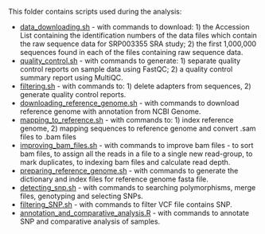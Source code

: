 This folder contains scripts used during the analysis:

* [data_downloading.sh](data_downloading.sh) - with commands to download: 1) the Accession List containing the identification numbers of the data files which contain the raw sequence data for SRP003355 SRA study; 2) the first 1,000,000 sequences found in each of the files containing raw sequence data.
* [quality_control.sh](quality_control.sh) - with commands to generate: 1) separate quality control reports on sample data using FastQC; 2) a quality control summary report using MultiQC.
* [filtering.sh](filtering.sh) - with commands to: 1) delete adapters from sequences, 2) generate quality control reports.
* [downloading_reference_genome.sh](downloading_reference_genome.sh) - with commands to download reference genome with annotation from NCBI Genome.
* [mapping_to_reference.sh](mapping_to_reference.sh) - with commands to: 1) index reference genome, 2) mapping sequences to reference genome and convert .sam files to .bam files
* [improving_bam_files.sh](improving_bam_files.sh) - with commands to improve bam files - to sort bam files, to assign all the reads in a file to a single new read-group, to mark duplicates, to indexing bam files and calculate read depth.
* [preparing_reference_genome.sh](preparing_reference_genome.sh) - with commands to generate the dictionary and index files for reference genome fasta file.
* [detecting_snp.sh](detecting_snp.sh) - with commands to searching polymorphisms, merge files, genotyping and selecting SNPs.
* [filtering_SNP.sh](filtering_SNP.sh) - with commands to filter VCF file contains SNP.
* [annotation_and_comparative_analysis.R](annotation_and_comparative_analysis.R) - with commands to annotate SNP and comparative analysis of samples.